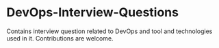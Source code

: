 # DevOps-Interview-Questions
Contains interview question related to DevOps and tool and technologies used in it. Contributions are welcome.
